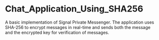 # Chat_Application_Using_SHA256

A basic implementation of Signal Private Messenger. The application uses SHA-256 to encrypt messages in real-time and sends both the message and the encrypted key for verification of messages.
